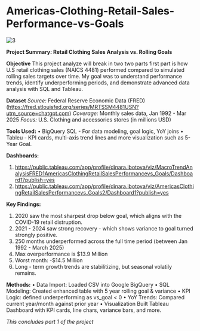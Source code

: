 # Americas-Clothing-Retail-Sales-Performance-vs-Goals

![3](https://github.com/user-attachments/assets/a88db114-711e-4299-907f-b13f5312aedd)

**Project Summary: Retail Clothing Sales Analysis vs. Rolling Goals**

**Objective**
This project analyze will break in two two parts first part is how U.S retail clothing sales (NAICS 4481) performed compared to simulated rolling sales targets over time. My goal was to understand performance trends, identify underperforming periods, and demonstrate advanced data analysis with SQL and Tableau.

**Dataset**
*Source:* Federal Reserve Economic Data (FRED) (https://fred.stlouisfed.org/series/MRTSSM4481USN?utm_source=chatgpt.com)
*Coverage:* Monthly sales data, Jan 1992 - Mar 2025
*Focus:* U.S. Clothing and accessories stores (in millions USD)

**Tools Used:**
• BigQuery SQL - For data modeling, goal logic, YoY joins
• Tableu - KPI cards, multi-axis trend lines and more visualization such as 5-Year Goal.

**Dashboards:**
1. https://public.tableau.com/app/profile/dinara.ibotova/viz/MacroTrendAnalysisFRED1AmericasClothingRetailSalesPerformancevs_Goals/Dashboard1?publish=yes
2.  https://public.tableau.com/app/profile/dinara.ibotova/viz/AmericasClothingRetailSalesPerformancevs_Goals2/Dashboard1?publish=yes

**Key Findings:**
1. 2020 saw the most sharpest drop below goal, which aligns with the COVID-19 retail distruption.
2. 2021 - 2024 saw strong recovery - which shows variance to goal turned strongly positive.
3. 250 months underperformed across the full time period (between Jan 1992 - March 2025)
4. Max overperformance is $13.9 Million
5. Worst month: -$14.5 Million
6. Long - term growth trends are stabilitizing, but seasonal volatily remains.

**Methods:**
• Data Import: Loaded CSV into Google BigQuery
• SQL Modeling: Created enhanced table with 5 year rolling goal & variance
• KPI Logic: defined underperforming as vs_goal < 0
• YoY Trends: Compared current year/month against prior year
• Visualization Built Tableau Dashboard with KPI cards, line chars, variance bars, and more.

*This concludes part 1 of the project*


